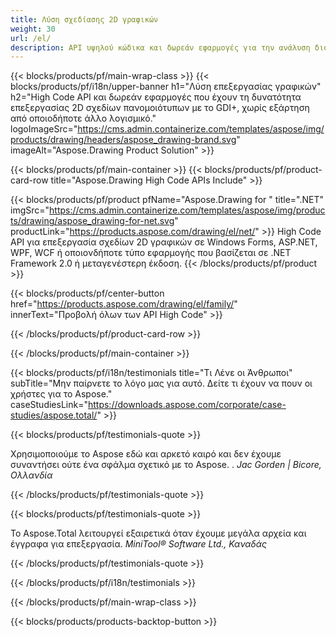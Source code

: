 ```yaml
---
title: Λύση σχεδίασης 2D γραφικών 
weight: 30
url: /el/
description: API υψηλού κώδικα και δωρεάν εφαρμογές για την ανάλυση δισδιάστατων σχεδίων γραφικών. Δυνατότητα σχεδίασης γραμμών, καμπυλών και σχημάτων καθώς και μετατροπής εικόνων σε διαφορετικές μορφές.
---
```


{{< blocks/products/pf/main-wrap-class >}}
{{< blocks/products/pf/i18n/upper-banner h1="Λύση επεξεργασίας γραφικών" h2="High Code API και δωρεάν εφαρμογές που έχουν τη δυνατότητα επεξεργασίας 2D σχεδίων πανομοιότυπων με το GDI+, χωρίς εξάρτηση από οποιοδήποτε άλλο λογισμικό." logoImageSrc="https://cms.admin.containerize.com/templates/aspose/img/products/drawing/headers/aspose_drawing-brand.svg" imageAlt="Aspose.Drawing Product Solution" >}}

{{< blocks/products/pf/main-container >}}
{{< blocks/products/pf/product-card-row title="Aspose.Drawing High Code APIs Include" >}}

{{< blocks/products/pf/product pfName="Aspose.Drawing for " title=".NET" imgSrc="https://cms.admin.containerize.com/templates/aspose/img/products/drawing/aspose_drawing-for-net.svg" productLink="https://products.aspose.com/drawing/el/net/" >}}
High Code API για επεξεργασία σχεδίων 2D γραφικών σε Windows Forms, ASP.NET, WPF, WCF ή οποιονδήποτε τύπο εφαρμογής που βασίζεται σε .NET Framework 2.0 ή μεταγενέστερη έκδοση.
{{< /blocks/products/pf/product >}}

{{< blocks/products/pf/center-button href="https://products.aspose.com/drawing/el/family/" innerText="Προβολή όλων των API High Code" >}}

{{< /blocks/products/pf/product-card-row >}}

{{< /blocks/products/pf/main-container >}}

{{< blocks/products/pf/i18n/testimonials title="Τι Λένε οι Άνθρωποι" subTitle="Μην παίρνετε το λόγο μας για αυτό. Δείτε τι έχουν να πουν οι χρήστες για το Aspose." caseStudiesLink="https://downloads.aspose.com/corporate/case-studies/aspose.total/" >}}

{{< blocks/products/pf/testimonials-quote >}}
<p class="first">
 Χρησιμοποιούμε το Aspose εδώ και αρκετό καιρό και δεν έχουμε συναντήσει ούτε ένα σφάλμα σχετικό με το Aspose. .
 <em>
  Jac Gorden | Bicore, Ολλανδία
 </em>
</p>

{{< /blocks/products/pf/testimonials-quote >}}

{{< blocks/products/pf/testimonials-quote >}}
<p class="second">
 Το Aspose.Total λειτουργεί εξαιρετικά όταν έχουμε μεγάλα αρχεία και έγγραφα για επεξεργασία.
 <em>
  MiniTool® Software Ltd., Καναδάς
 </em>
</p>

{{< /blocks/products/pf/testimonials-quote >}}

{{< /blocks/products/pf/i18n/testimonials >}}

{{< /blocks/products/pf/main-wrap-class >}}

{{< blocks/products/products-backtop-button >}}